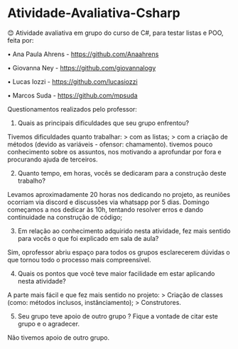 # Atividade-Avaliativa-Csharp

<p> 😊 Atividade avaliativa em grupo do curso de C#, para testar listas e POO, feita por: </p>

• Ana Paula Ahrens - https://github.com/Anaahrens

• Giovanna Ney - https://github.com/giovannalogy

• Lucas Iozzi - https://github.com/lucasiozzi

• Marcos Suda - https://github.com/mpsuda


<p> Questionamentos realizados pelo professor: </p>

1. Quais as principais dificuldades que seu grupo enfrentou?

Tivemos dificuldades quanto trabalhar:
	> com as listas;
	> com a criação de métodos (devido as variáveis - ofensor: chamamento).
tivemos pouco conhecimento sobre os assuntos, nos motivando a aprofundar por fora e procurando ajuda de terceiros. 

  
  2. Quanto tempo, em horas, vocês se dedicaram para a construção deste trabalho?
 
Levamos aproximadamente 20 horas nos dedicando no projeto, as reuniões ocorriam via discord e discussões via whatsapp por 5 dias.
Domingo começamos a nos dedicar às 10h, tentando resolver erros e dando continuidade na construção de código;
  
  3. Em relação ao conhecimento adquirido nesta atividade, fez mais sentido para vocês o que foi explicado em sala de aula?
   
  Sim, oprofessor abriu espaço para todos os grupos esclarecerem dúvidas o que tornou todo o processo mais compreensível.
    
   4. Quais os pontos que você teve maior facilidade em estar aplicando nesta atividade?
  
  A parte mais fácil e que fez mais sentido no projeto:
 	> Criação de classes (como: métodos inclusos, instânciamento);
	> Construtores.
  
  5. Seu grupo teve apoio de outro grupo ? Fique a vontade de citar este grupo e o
agradecer.
  
  Não tivemos apoio de outro grupo.
